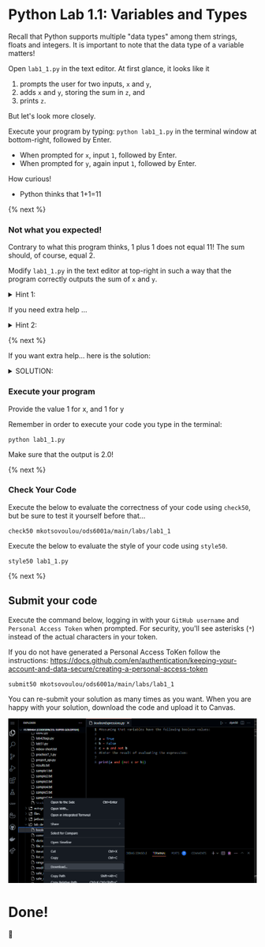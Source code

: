 # Python Lab 1.1: Variables and Types

Recall that Python supports multiple "data types" among them strings, floats and integers. It is important to note that the data type of a variable matters!

Open `lab1_1.py` in the text editor. At first glance, it looks like it

1. prompts the user for two inputs, `x` and `y`,
2. adds `x` and `y`, storing the sum in `z`, and
3. prints `z`.

But let's look more closely.

Execute your program by typing: `python lab1_1.py` in the terminal window at bottom-right, followed by Enter. 
- When prompted for `x`, input `1`, followed by Enter. 
- When prompted for `y`, again input `1`, followed by Enter.

How curious!
- Python thinks that 1+1=11

{% next %}

### Not what you expected!
Contrary to what this program thinks, 1 plus 1 does not equal 11! The sum should, of course, equal 2.

Modify `lab1_1.py` in the text editor at top-right in such a way that the program correctly outputs the sum of `x` and `y`.

<details> 
<summary>
Hint 1: 
</summary>

```
Try to convert your x and y inputs into a numeric data type.
```

</details>

If you need extra help ...

<details> 
<summary>
Hint 2: 
</summary>

  Consider using the float function, so your program can add floating point numbers as well as integers!

</details>

{% next %}

If you want extra help... here is the solution:

<details> 
<summary>
SOLUTION:  
</summary>

 ```
  z = float(x) + float(y)
 ```
</details>

### Execute your program 

Provide the value 1 for x, and 1 for y

Remember in order to execute your code you type in the terminal:

```
python lab1_1.py
```
Make sure that the output is 2.0!

{% next %}

### Check Your Code

Execute the below to evaluate the correctness of your code using `check50`, but be sure to test it yourself before that...

```
check50 mkotsovoulou/ods6001a/main/labs/lab1_1
```

Execute the below to evaluate the style of your code using `style50`.

```
style50 lab1_1.py
```

{% next %}

## Submit your code

Execute the command below, logging in with your `GitHub username` and `Personal Access Token` when prompted. For security, you'll see asterisks (`*`) instead of the actual characters in your token. 

If you do not have generated a Personal Access ToKen follow the instructions: 
https://docs.github.com/en/authentication/keeping-your-account-and-data-secure/creating-a-personal-access-token

```
submit50 mkotsovoulou/ods6001a/main/labs/lab1_1
```

You can re-submit your solution as many times as you want.
When you are happy with your solution, download the code and upload it to Canvas.

![Image of download](download.png)


# Done!
:tada: